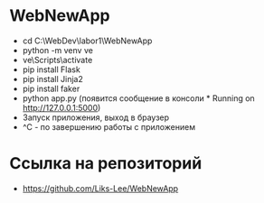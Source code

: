 # WebNewApp
* cd C:\WebDev\labor1\WebNewApp
* python -m venv ve
* ve\Scripts\activate
* pip install Flask
* pip install Jinja2
* pip install faker
* python app.py (появится сообщение в консоли * Running on http://127.0.0.1:5000)
* Запуск приложения, выход в браузер
* ^C - по завершению работы с приложением

# Ссылка на репозиторий
* https://github.com/Liks-Lee/WebNewApp
